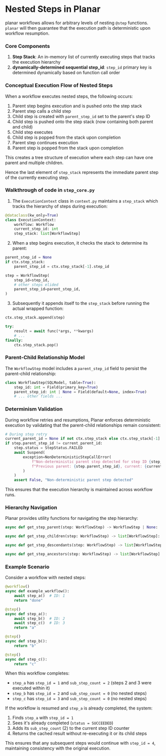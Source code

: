 # Nested Steps in Planar

planar workflows allows for arbitrary levels of nesting `@step` functions. `planar` will then guarantee that the execution path is deterministic upon workflow resumption.

### Core Components

1. **Step Stack**: An in-memory list of currently executing steps that tracks the execution hierarchy
2. **dynamically-determined sequential step_id**: `step_id` primary key is determined dynamically based on function call order

### Conceptual Execution Flow of Nested Steps

When a workflow executes nested steps, the following occurs:

1. Parent step begins execution and is pushed onto the step stack
2. Parent step calls a child step
3. Child step is created with `parent_step_id` set to the parent's step ID
4. Child step is pushed onto the step stack (now containing both parent and child)
5. Child step executes
6. Child step is popped from the stack upon completion
7. Parent step continues execution
8. Parent step is popped from the stack upon completion

This creates a tree structure of execution where each step can have one parent and multiple children.


Hence the last element of `step_stack` represents the immediate parent step of the currently executing step.


### Walkthrough of code in `step_core.py`

1. The `ExecutionContext` class in `context.py` maintains a `step_stack` which tracks the hierarchy of steps during execution:

```python
@dataclass(kw_only=True)
class ExecutionContext:
    workflow: Workflow
    current_step_id: int
    step_stack: list[WorkflowStep]
```

2. When a step begins execution, it checks the stack to determine its parent:

```python
parent_step_id = None
if ctx.step_stack:
    parent_step_id = ctx.step_stack[-1].step_id

step = WorkflowStep(
    step_id=step_id,
    # other steps elided
    parent_step_id=parent_step_id,
)
```

3. Subsequently it appends itself to the `step_stack` before running the actual wrapped function:

```python
ctx.step_stack.append(step)

try:
    result = await func(*args, **kwargs)
    # ...
finally:
    ctx.step_stack.pop()
```

### Parent-Child Relationship Model

The `WorkflowStep` model includes a `parent_step_id` field to persist the parent-child relationship:

```python
class WorkflowStep(SQLModel, table=True):
    step_id: int = Field(primary_key=True)
    parent_step_id: int | None = Field(default=None, index=True)
    # ... other fields ...
```

### Determinism Validation

During workflow retries and resumptions, Planar enforces deterministic execution by validating that the parent-child relationships remain consistent:

```python
# During step retry
current_parent_id = None if not ctx.step_stack else ctx.step_stack[-1].step_id
if step.parent_step_id != current_parent_id:
    step.status = StepStatus.FAILED
    await Suspend(
        exception=NonDeterministicStepCallError(
            f"Non-deterministic parent step detected for step ID {step_id}. "
            f"Previous parent: {step.parent_step_id}, current: {current_parent_id}"
        )
    )
    assert False, "Non-deterministic parent step detected"
```

This ensures that the execution hierarchy is maintained across workflow runs.

### Hierarchy Navigation

Planar provides utility functions for navigating the step hierarchy:

```python
async def get_step_parent(step: WorkflowStep) -> WorkflowStep | None:
```

```python
async def get_step_children(step: WorkflowStep) -> list[WorkflowStep]:
```

```python
async def get_step_descendants(step: WorkflowStep) -> list[WorkflowStep]:
```

```python
async def get_step_ancestors(step: WorkflowStep) -> list[WorkflowStep]:
```

### Example Scenario

Consider a workflow with nested steps:
```python
@workflow()
async def example_workflow():
    await step_a()  # ID: 1
    return "done"

@step()
async def step_a():
    await step_b()  # ID: 2
    await step_c()  # ID: 3
    return "a"

@step()
async def step_b():
    return "b"

@step()
async def step_c():
    return "c"
```

When this workflow completes:
- `step_a` has `step_id = 1` and `sub_step_count = 2` (steps 2 and 3 were executed within it)
- `step_b` has `step_id = 2` and `sub_step_count = 0` (no nested steps)
- `step_c` has `step_id = 3` and `sub_step_count = 0` (no nested steps)

If the workflow is resumed and `step_a` is already completed, the system:
1. Finds `step_a` with `step_id = 1`
2. Sees it's already completed (`status = SUCCEEDED`)
3. Adds its `sub_step_count` (2) to the current step ID counter
4. Returns the cached result without re-executing it or its child steps

This ensures that any subsequent steps would continue with `step_id = 4`, maintaining consistency with the original execution.